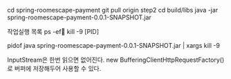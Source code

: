 cd spring-roomescape-payment
git pull origin step2
cd build/libs
java -jar spring-roomescape-payment-0.0.1-SNAPSHOT.jar

작업실행 목록
ps -ef
kill -9 [PID]

pidof java spring-roomescape-payment-0.0.1-SNAPSHOT.jar | xargs kill -9

InputStream은 한번 읽으면 없어진다.
new BufferingClientHttpRequestFactory()로 버퍼에 저장해두어 사용할 수 있다.